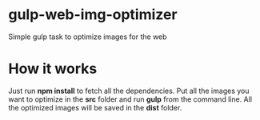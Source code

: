# gulp-web-img-optimizer
Simple gulp task to optimize images for the web

# How it works
Just run <b>npm install</b> to fetch all the dependencies. Put all the images you want to optimize in the <b>src</b> folder and run <b>gulp</b> from the command line. All the optimized images will be saved in the <b>dist</b> folder.
